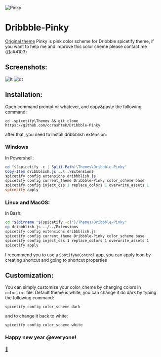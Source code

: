 ![Pinky](https://i.imgur.com/zTMr1qZ.png)

# Dribbble-Pinky
[Original theme](https://github.com/morpheusthewhite/spicetify-themes/tree/master/Dribbblish)
Pinky is pink color scheme for Dribbble spicetify theme, if you want to help me and improve this color cheme please contact me (Да#4103)

## Screenshots:

![lt](https://i.imgur.com/2gfASDn.png)
![dt](https://i.imgur.com/lX6hs49.png)

## Installation:
Open command prompt or whatever, and copy&paste the following command:
```
cd .spicetify\Themes && git clone https://github.com/ccrashtek/Dribbble-Pinky
```
after that, you need to install dribbblish extension:

### Windows
In Powershell:
```powershell
cd "$(spicetify -c | Split-Path)\Themes\Dribbble-Pinky"
Copy-Item dribbblish.js ..\..\Extensions
spicetify config extensions dribbblish.js
spicetify config current_theme Dribbble-Pinky color_scheme base
spicetify config inject_css 1 replace_colors 1 overwrite_assets 1
spicetify apply
```

### Linux and MacOS:
In Bash:
```bash
cd "$(dirname "$(spicetify -c)")/Themes/Dribbble-Pinky"
cp dribbblish.js ../../Extensions
spicetify config extensions dribbblish.js
spicetify config current_theme Dribbble-Pinky color_scheme base
spicetify config inject_css 1 replace_colors 1 overwrite_assets 1
spicetify apply
```

I recommend you to use a ```SpotifyNoControl``` app, you can apply icon by creating shortcut and going to shortcut properties

## Customization:
You can simply customize your color_cheme by changing colors in ```color.ini``` file.
Default theme is white, you can change it do dark by typing the following command:
```
spicetify config color_scheme dark
```
and to change it back to white:
```
spicetify config color_scheme white
```

### Happy new year @everyone!

#### [:black_heart:](https://youtu.be/_ygcbrBRMLY)
